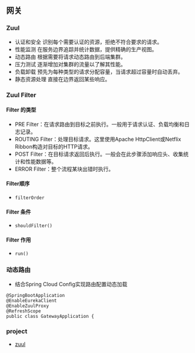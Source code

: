 ## 网关

### Zuul

- 认证和安全 识别每个需要认证的资源，拒绝不符合要求的请求。
- 性能监测 在服务边界追踪并统计数据，提供精确的生产视图。
- 动态路由 根据需要将请求动态路由到后端集群。
- 压力测试 逐渐增加对集群的流量以了解其性能。
- 负载卸载 预先为每种类型的请求分配容量，当请求超过容量时自动丢弃。
- 静态资源处理 直接在边界返回某些响应。

 

### Zuul Filter

####  Filter 的类型

- PRE Filter：在请求路由到目标之前执行。一般用于请求认证、负载均衡和日志记录。
- ROUTING Filter：处理目标请求。这里使用Apache HttpClient或Netflix Ribbon构造对目标的HTTP请求。
- POST Filter：在目标请求返回后执行。一般会在此步骤添加响应头、收集统计和性能数据等。
- ERROR Filter：整个流程某块出错时执行。

#### Filter顺序

- ```
  filterOrder
  ```

#### Filter 条件

- ```
  shouldFilter()
  ```

#### Filter 作用

- ```
  run()
  ```
### 动态路由

- 结合Spring Cloud Config实现路由配置动态加载
```
@SpringBootApplication
@EnableEurekaClient
@EnableZuulProxy
@RefreshScope
public class GatewayApplication {
```
  
### project

- [zuul](../../gateway)
